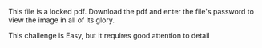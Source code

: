 This file is a locked pdf. Download the pdf and enter the file's password to view the image in all of its glory.

This challenge is Easy, but it requires good attention to detail
